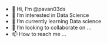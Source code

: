 - 👋 Hi, I’m @pavan03ds
- 👀 I’m interested in Data Science
- 🌱 I’m currently learning Data science
- 💞️ I’m looking to collaborate on ...
- 📫 How to reach me ...

<!---
pavan03ds/pavan03ds is a ✨ special ✨ repository because its `README.md` (this file) appears on your GitHub profile.
You can click the Preview link to take a look at your changes.
--->
